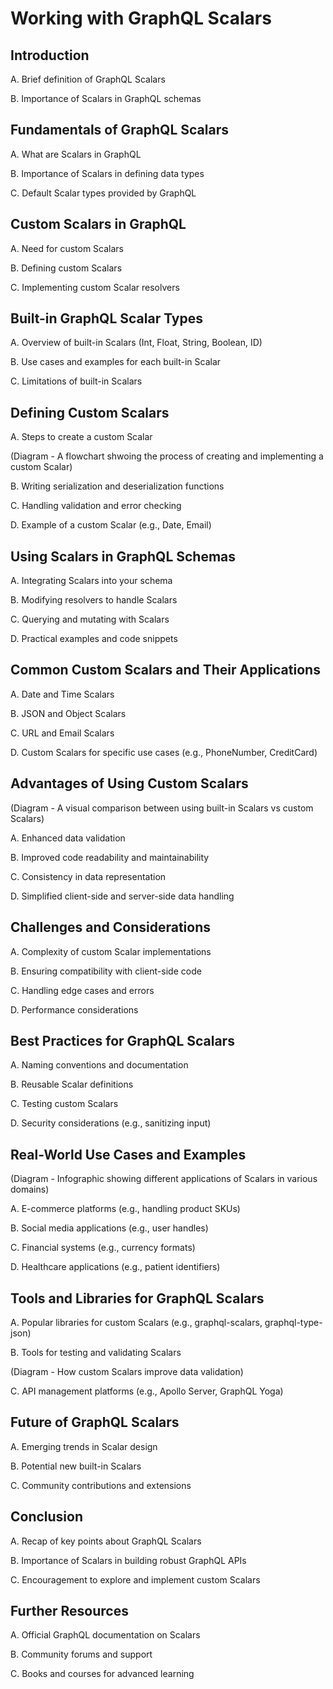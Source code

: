 # Working with GraphQL Scalars

## Introduction

A. Brief definition of GraphQL Scalars

B. Importance of Scalars in GraphQL schemas

## Fundamentals of GraphQL Scalars

A. What are Scalars in GraphQL

B. Importance of Scalars in defining data types

C. Default Scalar types provided by GraphQL

## Custom Scalars in GraphQL

A. Need for custom Scalars

B. Defining custom Scalars

C. Implementing custom Scalar resolvers

## Built-in GraphQL Scalar Types

A. Overview of built-in Scalars (Int, Float, String, Boolean, ID)

B. Use cases and examples for each built-in Scalar

C. Limitations of built-in Scalars

## Defining Custom Scalars

A. Steps to create a custom Scalar

(Diagram - A flowchart shwoing the process of creating and implementing a custom Scalar)

B. Writing serialization and deserialization functions

C. Handling validation and error checking

D. Example of a custom Scalar (e.g., Date, Email)

## Using Scalars in GraphQL Schemas

A. Integrating Scalars into your schema

B. Modifying resolvers to handle Scalars

C. Querying and mutating with Scalars

D. Practical examples and code snippets

## Common Custom Scalars and Their Applications

A. Date and Time Scalars

B. JSON and Object Scalars

C. URL and Email Scalars

D. Custom Scalars for specific use cases (e.g., PhoneNumber, CreditCard)

## Advantages of Using Custom Scalars

(Diagram - A visual comparison between using built-in Scalars vs custom Scalars)

A. Enhanced data validation

B. Improved code readability and maintainability

C. Consistency in data representation

D. Simplified client-side and server-side data handling

## Challenges and Considerations

A. Complexity of custom Scalar implementations

B. Ensuring compatibility with client-side code

C. Handling edge cases and errors

D. Performance considerations

## Best Practices for GraphQL Scalars

A. Naming conventions and documentation

B. Reusable Scalar definitions

C. Testing custom Scalars

D. Security considerations (e.g., sanitizing input)

## Real-World Use Cases and Examples

(Diagram - Infographic showing different applications of Scalars in various domains)

A. E-commerce platforms (e.g., handling product SKUs)

B. Social media applications (e.g., user handles)

C. Financial systems (e.g., currency formats)

D. Healthcare applications (e.g., patient identifiers)

## Tools and Libraries for GraphQL Scalars

A. Popular libraries for custom Scalars (e.g., graphql-scalars, graphql-type-json)

B. Tools for testing and validating Scalars

(Diagram - How custom Scalars improve data validation)

C. API management platforms (e.g., Apollo Server, GraphQL Yoga)

## Future of GraphQL Scalars

A. Emerging trends in Scalar design

B. Potential new built-in Scalars

C. Community contributions and extensions

## Conclusion

A. Recap of key points about GraphQL Scalars

B. Importance of Scalars in building robust GraphQL APIs

C. Encouragement to explore and implement custom Scalars

## Further Resources

A. Official GraphQL documentation on Scalars

B. Community forums and support

C. Books and courses for advanced learning